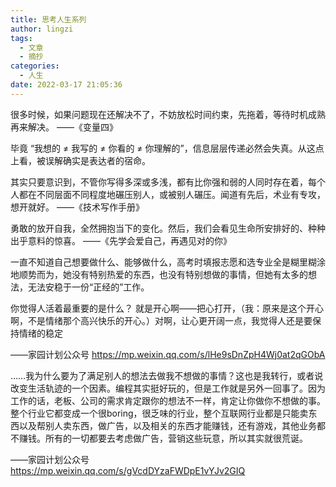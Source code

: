 ```yaml
---
title: 思考人生系列
author: lingzi
tags:
  - 文章
  - 摘抄
categories:
  - 人生
date: 2022-03-17 21:05:36
---
```


很多时候，如果问题现在还解决不了，不妨放松时间约束，先拖着，等待时机成熟再来解决。
——《变量四》


毕竟 “我想的 ≠ 我写的 ≠ 你看的 ≠ 你理解的”，信息层层传递必然会失真。从这点上看，被误解确实是表达者的宿命。

其实只要意识到，不管你写得多深或多浅，都有比你强和弱的人同时存在着，每个人都在不同层面不同程度地碾压别人，或被别人碾压。闻道有先后，术业有专攻，想开就好。 
——《技术写作手册》


勇敢的放开自我，全然拥抱当下的变化。然后，我们会看见生命所安排好的、种种出乎意料的惊喜。
——《先学会爱自己，再遇见对的你》


一直不知道自己想要做什么、能够做什么，高考时填报志愿和选专业全是糊里糊涂地顺势而为，她没有特别热爱的东西，也没有特别想做的事情，但她有太多的想法，无法安稳于一份“正经的”工作。

你觉得人活着最重要的是什么？
就是开心啊——把心打开，（我：原来是这个开心啊，不是情绪那个高兴快乐的开心。）对啊，让心更开阔一点，我觉得人还是要保持情绪的稳定

——家园计划公众号 https://mp.weixin.qq.com/s/lHe9sDnZpH4Wj0at2qGObA


……我为什么要为了满足别人的想法去做我不想做的事情？这也是我转行，或者说改变生活轨迹的一个因素。编程其实挺好玩的，但是工作就是另外一回事了。因为工作的话，老板、公司的需求肯定跟你的想法不一样，肯定让你做你不想做的事。整个行业它都变成一个很boring，很乏味的行业，整个互联网行业都是只能卖东西以及帮别人卖东西，做广告，以及相关的东西才能赚钱，还有游戏，其他业务都不赚钱。所有的一切都要去考虑做广告，营销这些玩意，所以其实就很荒诞。

——家园计划公众号 https://mp.weixin.qq.com/s/gVcdDYzaFWDpE1vYJv2GIQ



